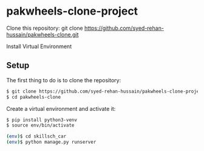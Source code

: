 # pakwheels-clone-project
Clone this repository: git clone https://github.com/syed-rehan-hussain/pakwheels-clone.git

Install Virtual Environment

## Setup

The first thing to do is to clone the repository:

```sh
$ git clone https://github.com/syed-rehan-hussain/pakwheels-clone-project/
$ cd pakwheels-clone
```

Create a virtual environment and activate it:

```sh
$ pip install python3-venv
$ source env/bin/activate
```

```sh
(env)$ cd skillsch_car
(env)$ python manage.py runserver
```
